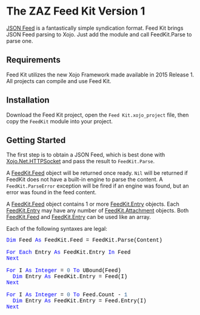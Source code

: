 # The ZAZ Feed Kit Version 1

[JSON Feed](https://jsonfeed.org/) is a fantastically simple syndication format. Feed Kit brings JSON Feed parsing to Xojo. Just add the module and call FeedKit.Parse to parse one.

## Requirements

Feed Kit utilizes the new Xojo Framework made available in 2015 Release 1. All projects can compile and use Feed Kit.

## Installation
Download the Feed Kit project, open the `Feed Kit.xojo_project` file, then copy the `FeedKit` module into your project.

## Getting Started

The first step is to obtain a JSON Feed, which is best done with [Xojo.Net.HTTPSocket](http://developer.xojo.com/xojo-net-httpsocket) and pass the result to `FeedKit.Parse`.

A [FeedKit.Feed](FeedKit.Feed.md) object will be returned once ready. `Nil` will be returned if FeedKit does not have a built-in engine to parse the content. A `FeedKit.ParseError` exception will be fired if an engine was found, but an error was found in the feed content.

A [FeedKit.Feed](FeedKit.Feed.md) object contains 1 or more [FeedKit.Entry](FeedKit.Entry.md) objects. Each [FeedKit.Entry](FeedKit.Entry.md) may have any number of [FeedKit.Attachment](FeedKit.Attachment.md) objects. Both [FeedKit.Feed](FeedKit.Feed.md) and [FeedKit.Entry](FeedKit.Entry.md) can be used like an array.

Each of the following syntaxes are legal:

<pre><span style="font-family: 'source-code-pro', 'menlo', 'courier', monospace; color: #000000;"><span style="color: #0000FF;">Dim</span> Feed <span style="color: #0000FF;">As</span> FeedKit.Feed = FeedKit.Parse(Content)

<span style="color: #0000FF;">For</span> <span style="color: #0000FF;">Each</span> Entry <span style="color: #0000FF;">As</span> FeedKit.Entry <span style="color: #0000FF;">In</span> Feed
<span style="color: #0000FF;">Next</span>

<span style="color: #0000FF;">For</span> I <span style="color: #0000FF;">As</span> <span style="color: #0000FF;">Integer</span> = <span style="color: #336698;">0</span> <span style="color: #0000FF;">To</span> UBound(Feed)
  <span style="color: #0000FF;">Dim</span> Entry <span style="color: #0000FF;">As</span> FeedKit.Entry = Feed(I)
<span style="color: #0000FF;">Next</span>

<span style="color: #0000FF;">For</span> I <span style="color: #0000FF;">As</span> <span style="color: #0000FF;">Integer</span> = <span style="color: #336698;">0</span> <span style="color: #0000FF;">To</span> Feed.Count - <span style="color: #336698;">1</span>
  <span style="color: #0000FF;">Dim</span> Entry <span style="color: #0000FF;">As</span> FeedKit.Entry = Feed.Entry(I)
<span style="color: #0000FF;">Next</span></span></pre>
